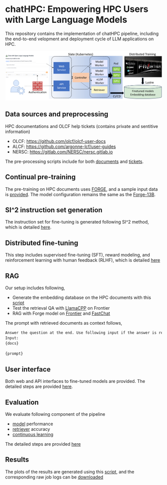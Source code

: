 # chatHPC: Empowering HPC Users with Large Language Models 
This repository contains the implementation of chatHPC pipeline, including the end-to-end velopment and deployment cycle of LLM applications on HPC. 

<img src="./chathpc.png" width="600">

## Data sources and preprocessing
HPC documentations and OLCF help tickets (contains private and sentitive information)
- OLCF: https://github.com/olcf/olcf-user-docs
- ALCF: https://github.com/argonne-lcf/user-guides
- NERSC: https://gitlab.com/NERSC/nersc.gitlab.io

The pre-processing scripts include for both [documents](./preprocess/process_olcf_doc.py) and [tickets](./preprocess/process_jira_tickets.py). 

## Continual pre-training 
The pre-training on HPC documents uses [FORGE](https://github.com/at-aaims/forge), and a sample input data is [provided](./data/train/model/olcf-user-doc-9-23.jsonl). The model configuration remains the same as the [Forge-13B](https://github.com/at-aaims/forge/blob/main/train/configs/forge-m.yml).

## SI^2 instruction set generation
The instruction set for fine-tuning is generated following SI^2 method, which is detailed [here](./si2/README.md). 

## Distributed fine-tuning
This step includes supervised fine-tuning (SFT), reward modeling, and reinforcement learning with human feedback (RLHF), which is detailed [here](./finetune/README.md) 

## RAG
Our setup includes following,  

- Generate the embedding database on the HPC documents with this [script](./rag/gen_emb_db.py)
- Test the retrieval QA with [LlamaCPP](./rag/test_rag.py) on Frontier
- RAG with Forge model on [Frontier](./rag/retrivalQA.py) and [FastChat](./interface/FastChat/fastchat/model/model_chathpc.py)

The prompt with retrieved documents as context follows,
```bash
Answer the question at the end. Use following input if the answer is related and be verbatim about links. Ignore the input if it is not related. 
Input:
{docs}

{prompt}
```

## User interface 
Both web and API interfaces to fine-tuned models are provided. The detailed steps are provided [here](./interface/README.md). 

## Evaluation 
We evaluate following component of the pipeline 

- [model](./eval/model) performance
- [retriever](./eval/retriever) accuracy
- [continuous learning](./eval/cl)

The detailed steps are provided [here](./eval/README.md) 

## Results 
The plots of the results are generated using this [script](./plot.ipynb), and the corresponding raw job logs can be [downloaded](https://www.dropbox.com/scl/fo/xscwgb8o1d2c47kjwuap1/ABpnF0u4hE8i7JMMLy-7AgI?rlkey=p9fnhfyoqu8o7vh1jbgn6tnms&dl=0)
